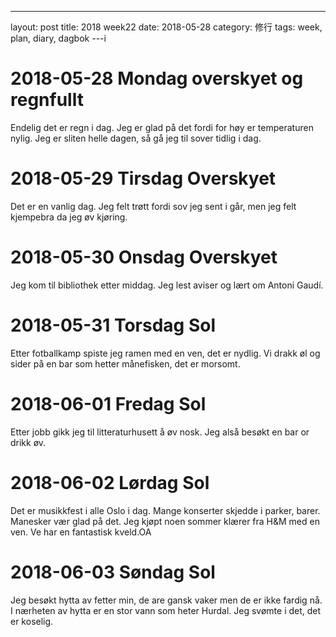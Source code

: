 ---
layout: post
title: 2018 week22
date: 2018-05-28
category: 修行
tags: week, plan, diary, dagbok
---i
# 2018-05-28 Mondag overskyet og regnfullt
Endelig det er regn i dag. Jeg er glad på det fordi for høy er temperaturen nylig. Jeg er sliten helle dagen, så gå jeg til sover tidlig i dag.

# 2018-05-29 Tirsdag Overskyet
Det er en vanlig dag. Jeg felt trøtt fordi sov jeg sent i går, men jeg felt kjempebra da jeg øv kjøring.

# 2018-05-30 Onsdag Overskyet

Jeg kom til bibliothek etter middag. Jeg lest aviser og lært om Antoni Gaudí.

# 2018-05-31 Torsdag Sol

Etter fotballkamp spiste jeg ramen med en ven, det er nydlig. Vi drakk øl og sider på en bar som hetter månefisken, det er morsomt.

# 2018-06-01 Fredag Sol

Etter jobb gikk jeg til litteraturhusett å øv nosk. Jeg alså besøkt en bar or drikk øv.

# 2018-06-02 Lørdag Sol

Det er musikkfest i alle Oslo i dag. Mange konserter skjedde i parker, barer. Manesker vær glad på det. Jeg kjøpt noen sommer klærer fra H&M med en ven. Ve har en fantastisk kveld.OA

# 2018-06-03 Søndag Sol

Jeg besøkt hytta av fetter min, de are gansk vaker men de er ikke fardig nå. I nærheten av hytta er en stor vann som heter Hurdal. Jeg svømte i det, det er koselig.
